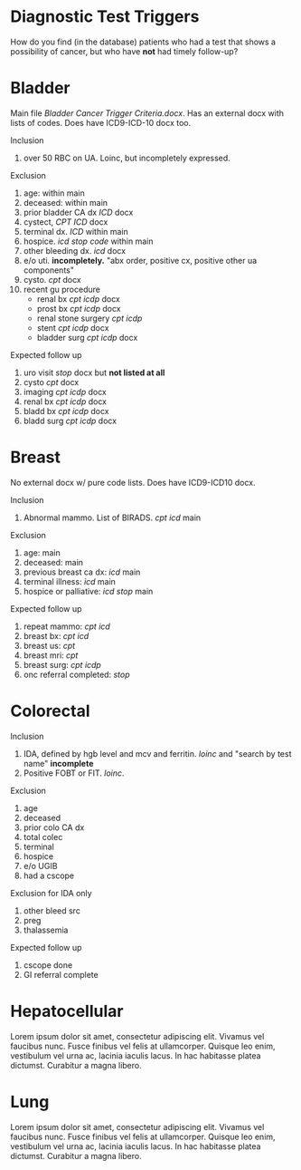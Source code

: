 Diagnostic Test Triggers
========

How do you find (in the database) patients who had a test that shows a possibility of cancer, but who have **not** had timely follow-up?

Bladder
========

Main file *Bladder Cancer Trigger Criteria.docx*. Has an external docx with lists of codes. Does have ICD9-ICD-10 docx too.

Inclusion

1. over 50 RBC on UA. Loinc, but incompletely expressed.

Exclusion

1. age: within main
2. deceased: within main
3. prior bladder CA dx *ICD* docx
4. cystect, *CPT* *ICD* docx
5. terminal dx. *ICD* within main
6. hospice. *icd* *stop code* within main
7. other bleeding dx. *icd* docx
8. e/o uti. **incompletely.** "abx order, positive cx, positive other ua components"
9. cysto. *cpt* docx
10. recent gu procedure
    - renal bx *cpt* *icdp* docx
    - prost bx *cpt* *icdp*  docx 
    - renal stone surgery *cpt* *icdp*
    - stent *cpt* *icdp* docx
    - bladder surg *cpt* *icdp* docx


Expected follow up

1. uro visit *stop* docx but **not listed at all**
2. cysto *cpt* docx
3. imaging *cpt* *icdp* docx
4. renal bx *cpt* *icdp* docx
5. bladd bx *cpt* *icdp* docx
6. bladd surg *cpt* *icdp* docx


Breast
========

No external docx w/ pure code lists. Does have ICD9-ICD10 docx.

Inclusion

1. Abnormal mammo. List of BIRADS. *cpt* *icd* main

Exclusion

1. age: main
2. deceased: main
3. previous breast ca dx: *icd* main
4. terminal illness: *icd* main
5. hospice or palliative: *icd* *stop* main

Expected follow up

1. repeat mammo: *cpt* *icd*
2. breast bx: *cpt* *icd*
3. breast us: *cpt*
4. breast mri: *cpt* 
5. breast surg: *cpt* *icdp*
6. onc referral completed: *stop*


Colorectal
========
Inclusion

1. IDA, defined by hgb level and mcv and ferritin. *loinc* and "search by test name" **incomplete**
2. Positive FOBT or FIT. *loinc*.

Exclusion

1. age
2. deceased
3. prior colo CA dx
4. total colec
5. terminal
6. hospice
7. e/o UGIB
8. had a cscope

Exclusion for IDA only

1. other bleed src
2. preg
3. thalassemia

Expected follow up

1. cscope done
2. GI referral complete




Hepatocellular
========
Lorem ipsum dolor sit amet, consectetur adipiscing elit. Vivamus vel faucibus nunc. Fusce finibus vel felis at ullamcorper. Quisque leo enim, vestibulum vel urna ac, lacinia iaculis lacus. In hac habitasse platea dictumst. Curabitur a magna libero. 

Lung
========
Lorem ipsum dolor sit amet, consectetur adipiscing elit. Vivamus vel faucibus nunc. Fusce finibus vel felis at ullamcorper. Quisque leo enim, vestibulum vel urna ac, lacinia iaculis lacus. In hac habitasse platea dictumst. Curabitur a magna libero. 
